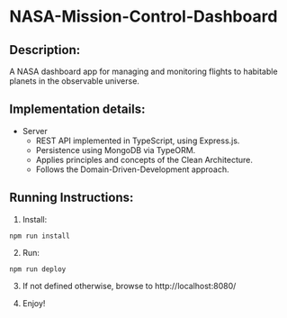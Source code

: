 # NASA-Mission-Control-Dashboard

## Description:
A NASA dashboard app for managing and monitoring flights to habitable planets in the observable universe.

## Implementation details:
* Server
    * REST API implemented in TypeScript, using Express.js.
    * Persistence using MongoDB via TypeORM.
    * Applies principles and concepts of the Clean Architecture.
    * Follows the Domain-Driven-Development approach.

## Running Instructions:

1. Install:
```
npm run install
```
2. Run:
```
npm run deploy
```
3. If not defined otherwise, browse to http://localhost:8080/

4. Enjoy!
